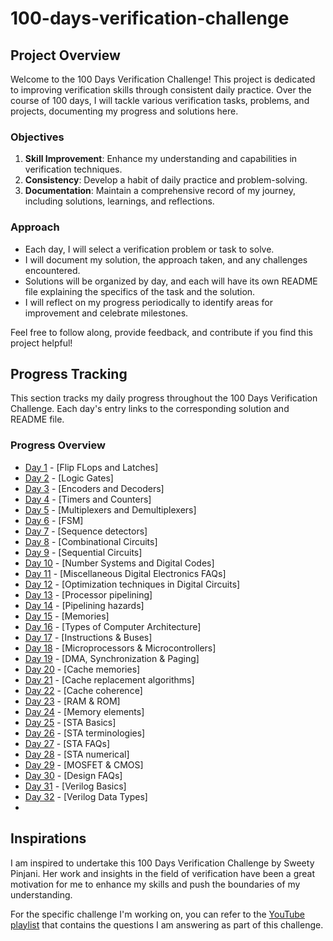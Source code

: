 # 100-days-verification-challenge

## Project Overview

Welcome to the 100 Days Verification Challenge! This project is dedicated to improving verification skills through consistent daily practice. Over the course of 100 days, I will tackle various verification tasks, problems, and projects, documenting my progress and solutions here.

### Objectives

1. **Skill Improvement**: Enhance my understanding and capabilities in verification techniques.
2. **Consistency**: Develop a habit of daily practice and problem-solving.
3. **Documentation**: Maintain a comprehensive record of my journey, including solutions, learnings, and reflections.

### Approach

- Each day, I will select a verification problem or task to solve.
- I will document my solution, the approach taken, and any challenges encountered.
- Solutions will be organized by day, and each will have its own README file explaining the specifics of the task and the solution.
- I will reflect on my progress periodically to identify areas for improvement and celebrate milestones.

Feel free to follow along, provide feedback, and contribute if you find this project helpful!

## Progress Tracking

This section tracks my daily progress throughout the 100 Days Verification Challenge. Each day's entry links to the corresponding solution and README file.

### Progress Overview

- [Day 1](day-01) - [Flip FLops and Latches]
- [Day 2](day-02) - [Logic Gates]
- [Day 3](day-03) - [Encoders and Decoders]
- [Day 4](day-04) - [Timers and Counters]
- [Day 5](day-05) - [Multiplexers and Demultiplexers]
- [Day 6](day-06) - [FSM]
- [Day 7](day-07) - [Sequence detectors]
- [Day 8](day-08) - [Combinational Circuits]
- [Day 9](day-09) - [Sequential Circuits]
- [Day 10](day-10) - [Number Systems and Digital Codes]
- [Day 11](day-11) - [Miscellaneous Digital Electronics FAQs]
- [Day 12](day-12) - [Optimization techniques in Digital Circuits]
- [Day 13](day-13) - [Processor pipelining]
- [Day 14](day-14) - [Pipelining hazards]
- [Day 15](day-15) - [Memories]
- [Day 16](day-16) - [Types of Computer Architecture]
- [Day 17](day-17) - [Instructions & Buses]
- [Day 18](day-18) - [Microprocessors & Microcontrollers]
- [Day 19](day-19) - [DMA, Synchronization & Paging]
- [Day 20](day-20) - [Cache memories]
- [Day 21](day-21) - [Cache replacement algorithms]
- [Day 22](day-22) - [Cache coherence]
- [Day 23](day-23) - [RAM & ROM]
- [Day 24](day-24) - [Memory elements]
- [Day 25](day-25) - [STA Basics]
- [Day 26](day-26) - [STA terminologies]
- [Day 27](day-27) - [STA FAQs]
- [Day 28](day-28) - [STA numerical]
- [Day 29](day-29) - [MOSFET & CMOS]
- [Day 30](day-30) - [Design FAQs]
- [Day 31](day-31) - [Verilog Basics]
- [Day 32](day-32) - [Verilog Data Types]
- 


## Inspirations

I am inspired to undertake this 100 Days Verification Challenge by Sweety Pinjani. Her work and insights in the field of verification have been a great motivation for me to enhance my skills and push the boundaries of my understanding.

For the specific challenge I'm working on, you can refer to the [YouTube playlist](https://www.youtube.com/watch?v=QPzgoM69QPc&list=PL44oI9iwgKq5MW17b3MxjPp1HvTIxFdoB&index=1&t=0s) that contains the questions I am answering as part of this challenge.
